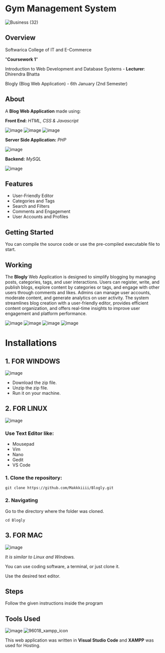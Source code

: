 # Gym Management System

![Business (32)](https://github.com/user-attachments/assets/36c84798-7c9e-4a12-b18b-9690b16fd9ba)

## Overview

Softwarica College of IT and E-Commerce

"**Coursework 1**"

Introduction to Web Development and Database Systems - **Lecturer**: Dhirendra Bhatta

Blogly (Blog Web Application) - 6th January (2nd Semester)

## About

A **Blog Web Application** made using:

**Front End:** _HTML, CSS & Javascript_

![image](https://github.com/user-attachments/assets/c0b81a69-447c-4001-a5d4-d25fe4344eb4) ![image](https://github.com/user-attachments/assets/41e511e1-1b87-4e5d-8fd6-ff1300532c25) ![image](https://github.com/user-attachments/assets/a7c875ba-aac5-48fd-beb6-c6e8fee40cd4)

**Server Side Application:** _PHP_

![image](https://github.com/user-attachments/assets/178d2913-e9cd-4669-8dc2-90cd15e5285d)

**Backend:** _MySQL_

![image](https://github.com/user-attachments/assets/ccfc349e-b9ad-4f1e-b941-13f1f196450e)

## Features

- User-Friendly Editor
- Categories and Tags
- Search and Filters
- Comments and Engagement
- User Accounts and Profiles

## Getting Started

You can compile the source code or use the pre-compiled executable file to start.

## Working

The **Blogly** Web Application is designed to simplify blogging by managing posts, categories, tags, and user interactions. Users can register, write, and publish blogs, explore content by categories or tags, and engage with other users through comments and likes. Admins can manage user accounts, moderate content, and generate analytics on user activity. The system streamlines blog creation with a user-friendly editor, provides efficient content organization, and offers real-time insights to improve user engagement and platform performance.

![image](https://github.com/user-attachments/assets/dc46eeac-6b37-4156-9d4f-17889caa8b7e) ![image](https://github.com/user-attachments/assets/a65164e7-1a36-43a4-aca9-da8c16ec6f56) ![image](https://github.com/user-attachments/assets/c3ef27f3-38ed-40f1-9fb7-510652aaac3d) ![image](https://github.com/user-attachments/assets/f0e32df5-00c8-4bdc-8f64-8abcc46d18b5)

# Installations

## 1. FOR WINDOWS

![image](https://github.com/Makkkiiii/Password-Generator/assets/148240694/8d509ad9-1d1a-467b-89d0-7d479f42d2d4)

- Download the zip file.
- Unzip the zip file.
- Run it on your machine.

## 2. FOR LINUX

![image](https://github.com/Makkkiiii/Password-Generator/assets/148240694/87344c86-3469-437f-a53f-cae2531541f8)

### Use **Text Editor** like:

- Mousepad
- Vim
- Nano
- Gedit
- VS Code

### 1. Clone the repository:

```
git clone https://github.com/Makkkiiii/Blogly.git
```

### 2. Navigating

Go to the directory where the folder was cloned.

```
cd Blogly
```

## 3. FOR MAC

![image](https://github.com/Makkkiiii/Password-Generator/assets/148240694/1c970412-db98-4f30-a1bf-b87ae00f8ce3)

_It is similar to Linux and Windows._

You can use coding software, a terminal, or just clone it.

Use the desired text editor.

## Steps

Follow the given instructions inside the program

## Tools Used

![image](https://github.com/Makkkiiii/Password-Generator/assets/148240694/cb19d6e4-0c03-4c73-839a-b5f126ceaa7c) ![96018_xampp_icon](https://github.com/user-attachments/assets/9aa8bacd-09d3-499c-9a61-e1c5a950ba4a)

This web application was written in **Visual Studio Code** and **XAMPP** was used for Hosting.
